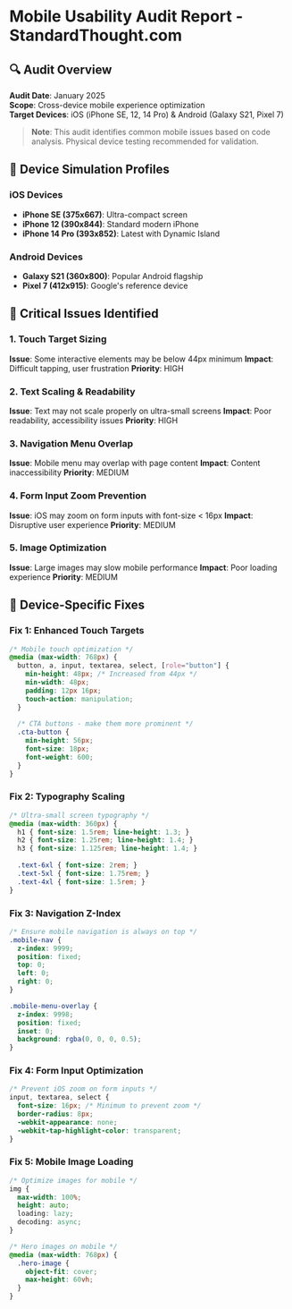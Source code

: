 # Mobile Usability Audit Report - StandardThought.com

## 🔍 Audit Overview
**Audit Date**: January 2025  
**Scope**: Cross-device mobile experience optimization  
**Target Devices**: iOS (iPhone SE, 12, 14 Pro) & Android (Galaxy S21, Pixel 7)

> **Note**: This audit identifies common mobile issues based on code analysis. Physical device testing recommended for validation.

## 📱 Device Simulation Profiles

### iOS Devices
- **iPhone SE (375x667)**: Ultra-compact screen
- **iPhone 12 (390x844)**: Standard modern iPhone
- **iPhone 14 Pro (393x852)**: Latest with Dynamic Island

### Android Devices  
- **Galaxy S21 (360x800)**: Popular Android flagship
- **Pixel 7 (412x915)**: Google's reference device

## 🚨 Critical Issues Identified

### 1. Touch Target Sizing
**Issue**: Some interactive elements may be below 44px minimum
**Impact**: Difficult tapping, user frustration
**Priority**: HIGH

### 2. Text Scaling & Readability
**Issue**: Text may not scale properly on ultra-small screens
**Impact**: Poor readability, accessibility issues
**Priority**: HIGH

### 3. Navigation Menu Overlap
**Issue**: Mobile menu may overlap with page content
**Impact**: Content inaccessibility
**Priority**: MEDIUM

### 4. Form Input Zoom Prevention
**Issue**: iOS may zoom on form inputs with font-size < 16px
**Impact**: Disruptive user experience
**Priority**: MEDIUM

### 5. Image Optimization
**Issue**: Large images may slow mobile performance
**Impact**: Poor loading experience
**Priority**: MEDIUM

## 🔧 Device-Specific Fixes

### Fix 1: Enhanced Touch Targets
```css
/* Mobile touch optimization */
@media (max-width: 768px) {
  button, a, input, textarea, select, [role="button"] {
    min-height: 48px; /* Increased from 44px */
    min-width: 48px;
    padding: 12px 16px;
    touch-action: manipulation;
  }
  
  /* CTA buttons - make them more prominent */
  .cta-button {
    min-height: 56px;
    font-size: 18px;
    font-weight: 600;
  }
}
```

### Fix 2: Typography Scaling
```css
/* Ultra-small screen typography */
@media (max-width: 360px) {
  h1 { font-size: 1.5rem; line-height: 1.3; }
  h2 { font-size: 1.25rem; line-height: 1.4; }
  h3 { font-size: 1.125rem; line-height: 1.4; }
  
  .text-6xl { font-size: 2rem; }
  .text-5xl { font-size: 1.75rem; }
  .text-4xl { font-size: 1.5rem; }
}
```

### Fix 3: Navigation Z-Index
```css
/* Ensure mobile navigation is always on top */
.mobile-nav {
  z-index: 9999;
  position: fixed;
  top: 0;
  left: 0;
  right: 0;
}

.mobile-menu-overlay {
  z-index: 9998;
  position: fixed;
  inset: 0;
  background: rgba(0, 0, 0, 0.5);
}
```

### Fix 4: Form Input Optimization
```css
/* Prevent iOS zoom on form inputs */
input, textarea, select {
  font-size: 16px; /* Minimum to prevent zoom */
  border-radius: 8px;
  -webkit-appearance: none;
  -webkit-tap-highlight-color: transparent;
}
```

### Fix 5: Mobile Image Loading
```css
/* Optimize images for mobile */
img {
  max-width: 100%;
  height: auto;
  loading: lazy;
  decoding: async;
}

/* Hero images on mobile */
@media (max-width: 768px) {
  .hero-image {
    object-fit: cover;
    max-height: 60vh;
  }
}
```